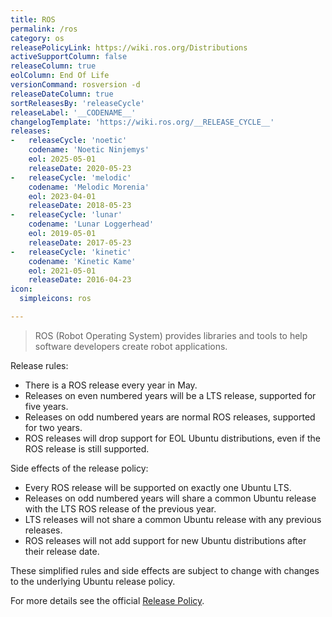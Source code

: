 ```yaml
---
title: ROS
permalink: /ros
category: os
releasePolicyLink: https://wiki.ros.org/Distributions
activeSupportColumn: false
releaseColumn: true
eolColumn: End Of Life
versionCommand: rosversion -d
releaseDateColumn: true
sortReleasesBy: 'releaseCycle'
releaseLabel: '__CODENAME__'
changelogTemplate: 'https://wiki.ros.org/__RELEASE_CYCLE__'
releases:
-   releaseCycle: 'noetic'
    codename: 'Noetic Ninjemys'
    eol: 2025-05-01
    releaseDate: 2020-05-23
-   releaseCycle: 'melodic'
    codename: 'Melodic Morenia'
    eol: 2023-04-01
    releaseDate: 2018-05-23
-   releaseCycle: 'lunar'
    codename: 'Lunar Loggerhead'
    eol: 2019-05-01
    releaseDate: 2017-05-23
-   releaseCycle: 'kinetic'
    codename: 'Kinetic Kame'
    eol: 2021-05-01
    releaseDate: 2016-04-23
icon:
  simpleicons: ros

---
```


> ROS (Robot Operating System) provides libraries and tools to help software developers create robot applications.

Release rules:

- There is a ROS release every year in May.
- Releases on even numbered years will be a LTS release, supported for five years.
- Releases on odd numbered years are normal ROS releases, supported for two years.
- ROS releases will drop support for EOL Ubuntu distributions, even if the ROS release is still supported.

Side effects of the release policy:

- Every ROS release will be supported on exactly one Ubuntu LTS.
- Releases on odd numbered years will share a common Ubuntu release with the LTS ROS release of the previous year.
- LTS releases will not share a common Ubuntu release with any previous releases.
- ROS releases will not add support for new Ubuntu distributions after their release date.

These simplified rules and side effects are subject to change with changes to the underlying Ubuntu release policy.

For more details see the official [Release Policy](https://wiki.ros.org/Distributions/ReleasePolicy).
